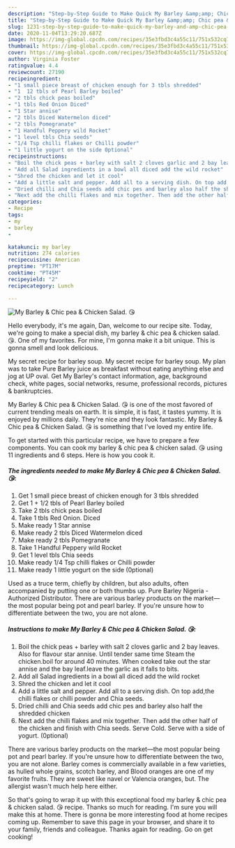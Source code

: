 ```yaml
---
description: "Step-by-Step Guide to Make Quick My Barley &amp;amp; Chic pea &amp;amp; Chicken Salad. 😘"
title: "Step-by-Step Guide to Make Quick My Barley &amp;amp; Chic pea &amp;amp; Chicken Salad. 😘"
slug: 1231-step-by-step-guide-to-make-quick-my-barley-and-amp-chic-pea-and-amp-chicken-salad
date: 2020-11-04T13:29:20.687Z
image: https://img-global.cpcdn.com/recipes/35e3fbd3c4a55c11/751x532cq70/my-barley-chic-pea-chicken-salad-😘-recipe-main-photo.jpg
thumbnail: https://img-global.cpcdn.com/recipes/35e3fbd3c4a55c11/751x532cq70/my-barley-chic-pea-chicken-salad-😘-recipe-main-photo.jpg
cover: https://img-global.cpcdn.com/recipes/35e3fbd3c4a55c11/751x532cq70/my-barley-chic-pea-chicken-salad-😘-recipe-main-photo.jpg
author: Virginia Foster
ratingvalue: 4.4
reviewcount: 27190
recipeingredient:
- "1 small piece breast of chicken enough for 3 tbls shredded"
- "1  12 tbls of Pearl Barley boiled"
- "2 tbls chick peas boiled"
- "1 tbls Red Onion Diced"
- "1 Star annise"
- "2 tbls Diced Watermelon diced"
- "2 tbls Pomegranate"
- "1 Handful Peppery wild Rocket"
- "1 level tbls Chia seeds"
- "1/4 Tsp chilli flakes or Chilli powder"
- "1 little yogurt on the side 0ptional"
recipeinstructions:
- "Boil the chick peas + barley with salt 2 cloves garlic and 2 bay leaves. Also for flavour star annise. Until tender same time Steam the chicken.boil for around 40 minutes. When cooked take out the star annise and the bay leaf.leave the garlic as it falls to bits."
- "Add all Salad ingredients in a bowl all diced add the wild rocket"
- "Shred the chicken and let it cool"
- "Add a little salt and pepper. Add all to a serving dish. On top add,the chilli flakes or chilli powder and Chia seeds."
- "Dried chilli and Chia seeds add chic pes and barley also half the shredded chicken"
- "Next add the chilli flakes and mix together. Then add the other half of the chicken and finish with Chia seeds. Serve Cold. Serve with a side of yogurt. (0ptional)"
categories:
- Recipe
tags:
- my
- barley
- 

katakunci: my barley  
nutrition: 274 calories
recipecuisine: American
preptime: "PT17M"
cooktime: "PT45M"
recipeyield: "2"
recipecategory: Lunch

---
```



![My Barley &amp; Chic pea &amp; Chicken Salad. 😘](https://img-global.cpcdn.com/recipes/35e3fbd3c4a55c11/751x532cq70/my-barley-chic-pea-chicken-salad-😘-recipe-main-photo.jpg)

Hello everybody, it's me again, Dan, welcome to our recipe site. Today, we're going to make a special dish, my barley &amp; chic pea &amp; chicken salad. 😘. One of my favorites. For mine, I'm gonna make it a bit unique. This is gonna smell and look delicious.

My secret recipe for barley soup. My secret recipe for barley soup. My plan was to take Pure Barley juice as breakfast without eating anything else and jog at UP oval. Get My Barley&#39;s contact information, age, background check, white pages, social networks, resume, professional records, pictures &amp; bankruptcies.

My Barley &amp; Chic pea &amp; Chicken Salad. 😘 is one of the most favored of current trending meals on earth. It is simple, it is fast, it tastes yummy. It is enjoyed by millions daily. They're nice and they look fantastic. My Barley &amp; Chic pea &amp; Chicken Salad. 😘 is something that I've loved my entire life.


To get started with this particular recipe, we have to prepare a few components. You can cook my barley &amp; chic pea &amp; chicken salad. 😘 using 11 ingredients and 6 steps. Here is how you cook it.

<!--inarticleads1-->

##### The ingredients needed to make My Barley &amp; Chic pea &amp; Chicken Salad. 😘:

1. Get 1 small piece breast of chicken enough for 3 tbls shredded
1. Get 1 + 1/2 tbls of Pearl Barley boiled
1. Take 2 tbls chick peas boiled
1. Take 1 tbls Red Onion. Diced
1. Make ready 1 Star annise
1. Make ready 2 tbls Diced Watermelon diced
1. Make ready 2 tbls Pomegranate
1. Take 1 Handful Peppery wild Rocket
1. Get 1 level tbls Chia seeds
1. Make ready 1/4 Tsp chilli flakes or Chilli powder
1. Make ready 1 little yogurt on the side (0ptional)


Used as a truce term, chiefly by children, but also adults, often accompanied by putting one or both thumbs up. Pure Barley Nigeria - Authorized Distributor. There are various barley products on the market—the most popular being pot and pearl barley. If you&#39;re unsure how to differentiate between the two, you are not alone. 

<!--inarticleads2-->

##### Instructions to make My Barley &amp; Chic pea &amp; Chicken Salad. 😘:

1. Boil the chick peas + barley with salt 2 cloves garlic and 2 bay leaves. Also for flavour star annise. Until tender same time Steam the chicken.boil for around 40 minutes. When cooked take out the star annise and the bay leaf.leave the garlic as it falls to bits.
1. Add all Salad ingredients in a bowl all diced add the wild rocket
1. Shred the chicken and let it cool
1. Add a little salt and pepper. Add all to a serving dish. On top add,the chilli flakes or chilli powder and Chia seeds.
1. Dried chilli and Chia seeds add chic pes and barley also half the shredded chicken
1. Next add the chilli flakes and mix together. Then add the other half of the chicken and finish with Chia seeds. Serve Cold. Serve with a side of yogurt. (0ptional)


There are various barley products on the market—the most popular being pot and pearl barley. If you&#39;re unsure how to differentiate between the two, you are not alone. Barley comes is commercially available in a few varieties, as hulled whole grains, scotch barley, and Blood oranges are one of my favorite fruits. They are sweet like navel or Valencia oranges, but. The allergist wasn&#39;t much help here either. 

So that's going to wrap it up with this exceptional food my barley &amp; chic pea &amp; chicken salad. 😘 recipe. Thanks so much for reading. I'm sure you will make this at home. There is gonna be more interesting food at home recipes coming up. Remember to save this page in your browser, and share it to your family, friends and colleague. Thanks again for reading. Go on get cooking!
